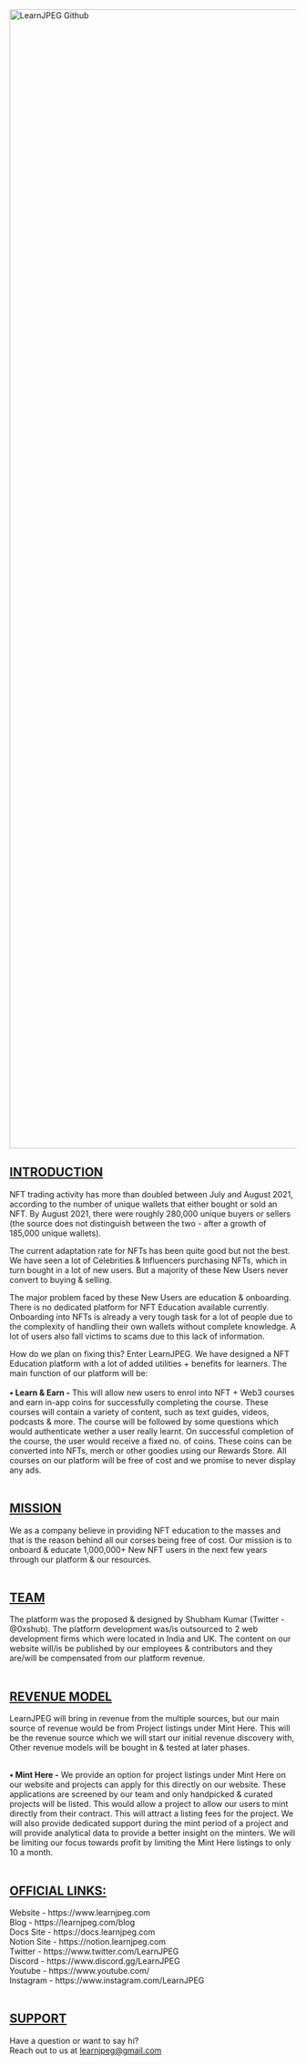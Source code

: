 <img width="2000" alt="LearnJPEG Github" src="https://user-images.githubusercontent.com/99763245/154221279-3c950bb4-047b-4b1a-b23b-44b6429e8285.png">

</br>
<h2><u>INTRODUCTION</u></h2>
NFT trading activity has more than doubled between July and August 2021, according to the number of unique wallets that either bought or sold an NFT. By August 2021, there were roughly 280,000 unique buyers or sellers (the source does not distinguish between the two - after a growth of 185,000 unique wallets).

The current adaptation rate for NFTs has been quite good but not the best. We have seen a lot of Celebrities & Influencers purchasing NFTs, which in turn bought in a lot of new users. But a majority of these New Users never convert to buying & selling.

The major problem faced by these New Users are education & onboarding. There is no dedicated platform for NFT Education available currently. Onboarding into NFTs is already a very tough task for a lot of people due to the complexity of handling their own wallets without complete knowledge. A lot of users also fall victims to scams due to this lack of information.

How do we plan on fixing this?
Enter LearnJPEG. We have designed a NFT Education platform with a lot of added utilities + benefits for learners. The main function of our platform will be:
</br>
</br><b>• Learn & Earn -</b> This will allow new users to enrol into NFT + Web3 courses and earn in-app coins for successfully completing the course. These courses will contain a variety of content, such as text guides, videos, podcasts & more. The course will be followed by some questions which would authenticate wether a user really learnt. On successful completion of the course, the user would receive a fixed no. of coins. These coins can be converted into NFTs, merch or other goodies using our Rewards Store. All courses on our platform will be free of cost and we promise to never display any ads.
</br>
</br>
<h2><u>MISSION</u></h2>
We as a company believe in providing NFT education to the masses and that is the reason behind all our corses being free of cost. Our mission is to onboard & educate 1,000,000+ New NFT users in the next few years through our platform & our resources. 
</br>
</br>
<h2><u>TEAM</u></h2>
The platform was the proposed & designed by Shubham Kumar (Twitter - @0xshub). The platform development was/is outsourced to 2 web development firms which were located in India and UK. The content on our website will/is be published by our employees & contributors and they are/will be compensated from our platform revenue. </br>
</br>
<h2><u>REVENUE MODEL</u></h2>
LearnJPEG will bring in revenue from the multiple sources, but our main source of revenue would be from Project listings under Mint Here. This will be the revenue source which we will start our initial revenue discovery with, Other revenue models will be bought in & tested at later phases.

</br><b>• Mint Here -</b> We provide an option for project listings under Mint Here on our website and projects can apply for this directly on our website. These applications are screened by our team and only handpicked & curated projects will be listed. This would allow a project to allow our users to mint directly from their contract. This will attract a listing fees for the project. We will also provide dedicated support during the mint period of a project and will provide analytical data to provide a better insight on the minters. We will be limiting our focus towards profit by limiting the Mint Here listings to only 10 a month.
</br>
</br>
<h2><u>OFFICIAL LINKS:</u></h2>
Website - https://www.learnjpeg.com </br>
Blog - https://learnjpeg.com/blog </br>
Docs Site - https://docs.learnjpeg.com </br>
Notion Site - https://notion.learnjpeg.com </br>
Twitter - https://www.twitter.com/LearnJPEG </br>
Discord - https://www.discord.gg/LearnJPEG </br>
Youtube - https://www.youtube.com/ </br>
Instagram - https://www.instagram.com/LearnJPEG </br>
</br>
<h2><u>SUPPORT</u></h2>
Have a question or want to say hi?</br>
Reach out to us at <a href='mailto:learnjpeg@gmail.com' target="_blank">learnjpeg@gmail.com</a>
